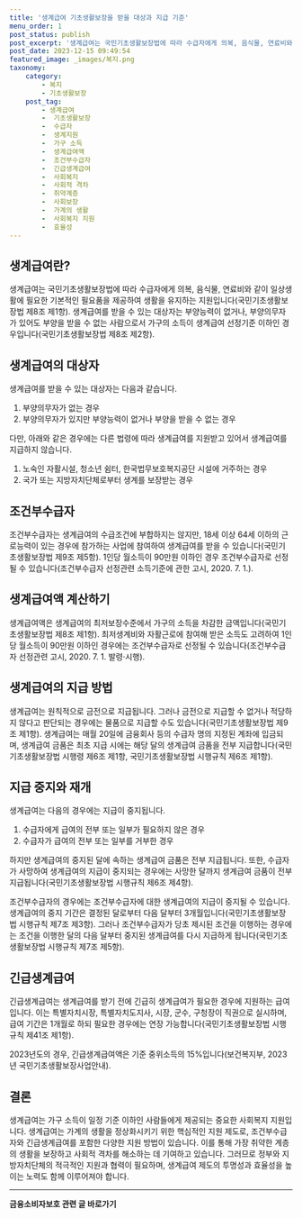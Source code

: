 ```yaml
---
title: '생계급여 기초생활보장을 받을 대상과 지급 기준'
menu_order: 1
post_status: publish
post_excerpt: '생계급여는 국민기초생활보장법에 따라 수급자에게 의복, 음식물, 연료비와 같이 일상생활에 필요한 기본적인 필요품을 제공하여 생활을 유지하는 지원입니다 국민기초생활보장법 제8조 제1항 . 생계급여를 받을 수 있는 대상자는 부양능력이 없거나, 부양의무자가 있어도 부양을 받을 수 없는 사람으로서 가구의 소득이 생계급여 선정기준 이하인 경우입니다 국민기초생활보장법 제8조 제2항 .'
post_date: 2023-12-15 09:49:54
featured_image: _images/복지.png
taxonomy:
    category:
        - 복지
        - 기초생활보장
    post_tag:
        - 생계급여
        -  기초생활보장
        -  수급자
        -  생계지원
        -  가구 소득
        -  생계급여액
        -  조건부수급자
        -  긴급생계급여
        -  사회복지
        -  사회적 격차
        -  취약계층
        -  사회보장
        -  가계의 생활
        -  사회복지 지원
        -  효율성
---
```



## 생계급여란?

생계급여는 국민기초생활보장법에 따라 수급자에게 의복, 음식물, 연료비와 같이 일상생활에 필요한 기본적인 필요품을 제공하여 생활을 유지하는 지원입니다(국민기초생활보장법 제8조 제1항). 생계급여를 받을 수 있는 대상자는 부양능력이 없거나, 부양의무자가 있어도 부양을 받을 수 없는 사람으로서 가구의 소득이 생계급여 선정기준 이하인 경우입니다(국민기초생활보장법 제8조 제2항).

## 생계급여의 대상자

생계급여를 받을 수 있는 대상자는 다음과 같습니다.

1. 부양의무자가 없는 경우
2. 부양의무자가 있지만 부양능력이 없거나 부양을 받을 수 없는 경우

다만, 아래와 같은 경우에는 다른 법령에 따라 생계급여를 지원받고 있어서 생계급여를 지급하지 않습니다.

1. 노숙인 자활시설, 청소년 쉼터, 한국법무보호복지공단 시설에 거주하는 경우
2. 국가 또는 지방자치단체로부터 생계를 보장받는 경우

## 조건부수급자

조건부수급자는 생계급여의 수급조건에 부합하지는 않지만, 18세 이상 64세 이하의 근로능력이 있는 경우에 참가하는 사업에 참여하여 생계급여를 받을 수 있습니다(국민기초생활보장법 제9조 제5항). 1인당 월소득이 90만원 이하인 경우 조건부수급자로 선정될 수 있습니다(조건부수급자 선정관련 소득기준에 관한 고시, 2020. 7. 1.).

## 생계급여액 계산하기

생계급여액은 생계급여의 최저보장수준에서 가구의 소득을 차감한 금액입니다(국민기초생활보장법 제8조 제1항). 최저생계비와 자활근로에 참여해 받은 소득도 고려하여 1인당 월소득이 90만원 이하인 경우에는 조건부수급자로 선정될 수 있습니다(조건부수급자 선정관련 고시, 2020. 7. 1. 발령·시행).

## 생계급여의 지급 방법

생계급여는 원칙적으로 금전으로 지급됩니다. 그러나 금전으로 지급할 수 없거나 적당하지 않다고 판단되는 경우에는 물품으로 지급할 수도 있습니다(국민기초생활보장법 제9조 제1항). 생계급여는 매월 20일에 금융회사 등의 수급자 명의 지정된 계좌에 입금되며, 생계급여 금품은 최초 지급 시에는 해당 달의 생계급여 금품을 전부 지급합니다(국민기초생활보장법 시행령 제6조 제1항, 국민기초생활보장법 시행규칙 제6조 제1항).

## 지급 중지와 재개

생계급여는 다음의 경우에는 지급이 중지됩니다.

1. 수급자에게 급여의 전부 또는 일부가 필요하지 않은 경우
2. 수급자가 급여의 전부 또는 일부를 거부한 경우

하지만 생계급여의 중지된 달에 속하는 생계급여 금품은 전부 지급됩니다. 또한, 수급자가 사망하여 생계급여의 지급이 중지되는 경우에는 사망한 달까지 생계급여 금품이 전부 지급됩니다(국민기초생활보장법 시행규칙 제6조 제4항).

조건부수급자의 경우에는 조건부수급자에 대한 생계급여의 지급이 중지될 수 있습니다. 생계급여의 중지 기간은 결정된 달로부터 다음 달부터 3개월입니다(국민기초생활보장법 시행규칙 제7조 제3항). 그러나 조건부수급자가 당초 제시된 조건을 이행하는 경우에는 조건을 이행한 달의 다음 달부터 중지된 생계급여를 다시 지급하게 됩니다(국민기초생활보장법 시행규칙 제7조 제5항).

## 긴급생계급여

긴급생계급여는 생계급여를 받기 전에 긴급히 생계급여가 필요한 경우에 지원하는 급여입니다. 이는 특별자치시장, 특별자치도지사, 시장, 군수, 구청장이 직권으로 실시하며, 급여 기간은 1개월로 하되 필요한 경우에는 연장 가능합니다(국민기초생활보장법 시행규칙 제41조 제1항).

2023년도의 경우, 긴급생계급여액은 기준 중위소득의 15%입니다(보건복지부, 2023년 국민기초생활보장사업안내). 

## 결론

생계급여는 가구 소득이 일정 기준 이하인 사람들에게 제공되는 중요한 사회복지 지원입니다. 생계급여는 가계의 생활을 정상화시키기 위한 핵심적인 지원 제도로, 조건부수급자와 긴급생계급여를 포함한 다양한 지원 방법이 있습니다. 이를 통해 가장 취약한 계층의 생활을 보장하고 사회적 격차를 해소하는 데 기여하고 있습니다. 그러므로 정부와 지방자치단체의 적극적인 지원과 협력이 필요하며, 생계급여 제도의 투명성과 효율성을 높이는 노력도 함께 이루어져야 합니다.
<!-- wp:separator -->
<hr class="wp-block-separator has-alpha-channel-opacity"/>
<!-- /wp:separator -->

<!-- wp:group {"backgroundColor":"base","layout":{"type":"constrained"}} -->
<div class="wp-block-group has-base-background-color has-background"><!-- wp:paragraph {"align":"center","fontSize":"medium"} -->
<p class="has-text-align-center has-large-font-size"><strong>금융소비자보호 관련 글 바로가기</strong></p>
<!-- /wp:paragraph -->


<!-- wp:latest-posts
{"categories":[{"id":12706,"count":19,"description":"","link":"https://uknowlaw.com/category/%ea%b8%88%ec%9c%b5%ec%86%8c%eb%b9%84%ec%9e%90%eb%b3%b4%ed%98%b8/","name":"금융소비자보호","slug":"금융소비자보호","taxonomy":"category","parent":0,"meta":[],"_links":{"self":[{"href":"https://uknowlaw.com/wp-json/wp/v2/categories/12706"}],"collection":[{"href":"https://uknowlaw.com/wp-json/wp/v2/categories"}],"about":[{"href":"https://uknowlaw.com/wp-json/wp/v2/taxonomies/category"}],"wp:post_type":[{"href":"https://uknowlaw.com/wp-json/wp/v2/posts?categories=12706"}],"curies":[{"name":"wp","href":"https://api.w.org/{rel}","templated":true}]}}],"postsToShow":100,"excerptLength":28,"postLayout":"grid","columns":2,"featuredImageAlign":"left","featuredImageSizeSlug":"large","fontSize":"small"} /--></div>
<!-- /wp:group -->
